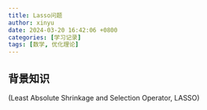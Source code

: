 ```yaml
---
title: Lasso问题
author: xinyu
date: 2024-03-20 16:42:06 +0800
categories: [学习记录]
tags: [数学, 优化理论]
---
```


## 背景知识

(Least Absolute Shrinkage and Selection Operator, LASSO)
